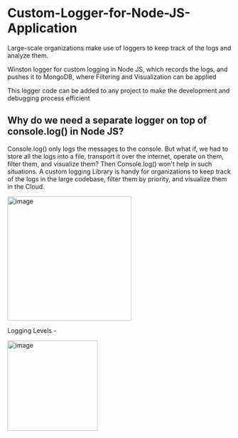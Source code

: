 # Custom-Logger-for-Node-JS-Application
Large-scale organizations make use of loggers to keep track of the logs and analyze them.

Winston logger for custom logging in Node JS, which records the logs, and pushes it to MongoDB, where Filtering and Visualization can be applied

This logger code can be added to any project to make the development and debugging process efficient 

## Why do we need a separate logger on top of console.log() in Node JS?

Console.log() only logs the messages to the console. But what if, we had to store all the logs into a file, transport it over the internet, operate on them, filter them, and visualize them? Then Console.log() won't help in such situations. 
A custom logging Library is handy for organizations to keep track of the logs in the large codebase, filter them by priority, and visualize them in the Cloud.

<img width="279" alt="image" src="https://github.com/mainak0907/Custom-Logger-for-Node-JS-Application/assets/88925745/b09d9bca-1a35-4a2d-8dea-a50cd1f3cd29">

Logging Levels -

<img width="203" alt="image" src="https://github.com/mainak0907/Custom-Logger-for-Node-JS-Application/assets/88925745/c8824fa4-d615-4a01-b8ad-4b2124ef0cd7">


